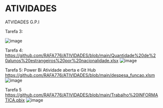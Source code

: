# ATIVIDADES
ATVIDADES G.P.I


Tarefa 3: 

![image](https://github.com/user-attachments/assets/42779fcb-204f-4ddc-8855-7b5d77fe70dd)


Tarefa 4:
https://github.com/RAFA776/ATIVIDADES/blob/main/Quantidade%20de%20alunos%20estrangeiros%20por%20nacionalidade.xlsx
![image](https://github.com/user-attachments/assets/c9b705a1-48ad-4bd4-a0d9-b841323daae0)

Tarefa 5: Power Bi Atividade aberta e Git Hub
https://github.com/RAFA776/ATIVIDADES/blob/main/despesa_funcao.xlsm
![image](https://github.com/user-attachments/assets/cfba7ecb-755c-4726-8a45-07e4efda2fd7)

Tarefa 5
https://github.com/RAFA776/ATIVIDADES/blob/main/Trabalho%20INFORMATICA.pbix
![image](https://github.com/user-attachments/assets/6345e9ca-6d90-4a0d-a99f-95145a9741b3)
